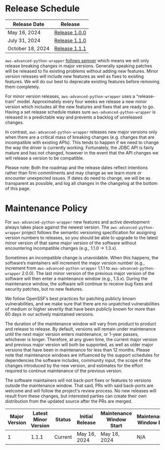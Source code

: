 # Release Schedule

| Release Date     | Release                                                                                    |
|------------------|--------------------------------------------------------------------------------------------|
| May 16, 2024     | [Release 1.0.0](https://github.com/awslabs/aws-advanced-python-wrapper/releases/tag/1.0.0) |
| July 31, 2024    | [Release 1.1.0](https://github.com/awslabs/aws-advanced-python-wrapper/releases/tag/1.1.0) |
| October 18, 2024 | [Release 1.1.1](https://github.com/awslabs/aws-advanced-python-wrapper/releases/tag/1.1.1) |

`aws-advanced-python-wrapper` [follows semver](https://semver.org/#semantic-versioning-200) which means we will only
release breaking changes in major versions. Generally speaking patches will be released to fix existing problems without
adding new features. Minor version releases will include new features as well as fixes to existing features. We will do
our best to deprecate existing features before removing them completely.

For minor version releases, `aws-advanced-python-wrapper` uses a “release-train” model. Approximately every four weeks we
release a new minor version which includes all the new features and fixes that are ready to go.
Having a set release schedule makes sure `aws-advanced-python-wrapper` is released in a predictable way and prevents a
backlog of unreleased changes.

In contrast, `aws-advanced-python-wrapper` releases new major versions only when there are a critical mass of
breaking changes (e.g. changes that are incompatible with existing APIs). This tends to happen if we need to
change the way the driver is currently working. Fortunately, the JDBC API is fairly mature and has not changed, however
in the event that the API changes we will release a version to be compatible.

Please note: Both the roadmap and the release dates reflect intentions rather than firm commitments and may change
as we learn more or encounter unexpected issues. If dates do need to change, we will be as transparent as possible,
and log all changes in the changelog at the bottom of this page.

# Maintenance Policy

For `aws-advanced-python-wrapper` new features and active development always takes place against the newest version.
The `aws-advanced-python-wrapper` project follows the semantic versioning specification for assigning version numbers
to releases, so you should be able to upgrade to the latest minor version of that same major version of the
software without encountering incompatible changes (e.g., 1.1.0 → 1.3.x).

Sometimes an incompatible change is unavoidable. When this happens, the software’s maintainers will increment
the major version number (e.g., increment from `aws-advanced-python-wrapper` 1.1.1 to `aws-advanced-python-wrapper` 2.0.0).
The last minor version of the previous major version of the software will then enter a maintenance window
(e.g., 1.3.x). During the maintenance window, the software will continue to receive bug fixes and security patches,
but no new features.

We follow OpenSSF’s best practices for patching publicly known vulnerabilities, and we make sure that there are
no unpatched vulnerabilities of medium or higher severity that have been publicly known for more than 60 days
in our actively maintained versions.

The duration of the maintenance window will vary from product to product and release to release.
By default, versions will remain under maintenance until the next major version enters maintenance,
or 1-year passes, whichever is longer. Therefore, at any given time, the current major version and
previous major version will both be supported, as well as older major versions that have been in maintenance
for less than 12 months. Please note that maintenance windows are influenced by the support schedules for
dependencies the software includes, community input, the scope of the changes introduced by the new version,
and estimates for the effort required to continue maintenance of the previous version.

The software maintainers will not back-port fixes or features to versions outside the maintenance window.
That said, PRs with said back-ports are welcome and will follow the project's review process.
No new releases will result from these changes, but interested parties can create their own distribution
from the updated source after the PRs are merged.

| Major Version | Latest Minor Version | Status  | Initial Release | Maintenance Window Start | Maintenance Window End |
|---------------|----------------------|---------|-----------------|--------------------------|------------------------|
| 1             | 1.1.1                | Current | May 16, 2024    | May 16, 2024             | N/A                    | 
